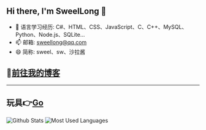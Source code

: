 ## Hi there, I'm SweelLong 👋
- 🌱 语言学习经历: C#、HTML、CSS、JavaScript、C、C++、MySQL、Python、Node.js、SQLite...
- 📫 邮箱: sweellong@qq.com
- 😄 简称: sweel、sw、沙拉酱
## 📢[前往我的博客](https://sweellong.github.io)
---
## 玩具👉[Go](https://github.com/SweelLong?tab=repositories)
![Github Stats](https://github-readme-stats.vercel.app/api?username=SweelLong&show_icons=true&theme=material-palenight)
![Most Used Languages](https://github-readme-stats.vercel.app/api/top-langs/?username=SweelLong&theme=material-palenight&layout=compact&langs_count=6&size_weight=0.5&count_weight=0.5)
